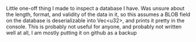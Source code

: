 Little one-off thing I made to inspect a database I have. Was unsure about the length, format, and validity of the data in it, so this assumes a BLOB field on the database is deserializable into Vec\<u32\>, and prints it pretty in the console.
This is probably not useful for anyone, and probably not written well at all, I am mostly putting it on github as a backup
